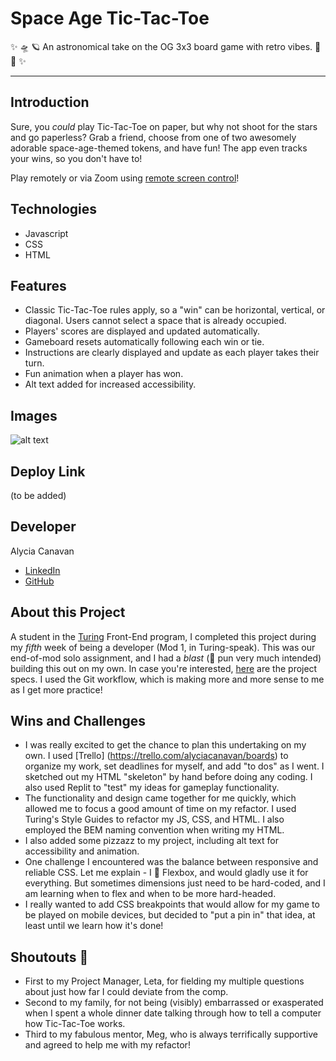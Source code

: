 # Space Age Tic-Tac-Toe
✨ 🛸 🪐  An astronomical take on the OG 3x3 board game with retro vibes. 🌙 🚀 ✨ 

*********

## Introduction
Sure, you *could* play Tic-Tac-Toe on paper, but why not shoot for the stars and go paperless? Grab a friend, choose from one of two
awesomely adorable space-age-themed tokens, and have fun! The app even tracks your wins, so you don't have to!

Play remotely or via Zoom using [remote screen control](https://support.zoom.us/hc/en-us/articles/201362673-Requesting-or-giving-remote-control)!

## Technologies

* Javascript     
* CSS     
* HTML

## Features
* Classic Tic-Tac-Toe rules apply, so a "win" can be horizontal, vertical, or diagonal. Users cannot select a space that is already occupied.    
* Players' scores are displayed and updated automatically.   
* Gameboard resets automatically following each win or tie.
* Instructions are clearly displayed and update as each player takes their turn.      
* Fun animation when a player has won.    
* Alt text added for increased accessibility.

## Images
![alt text](https://user-images.githubusercontent.com/105533317/182959719-3c4e9e8e-0de5-4ccd-ba70-a0f04233ebb1.png "Screenshot of Space Age Tic Tac Toe")


## Deploy Link
(to be added)


## Developer
Alycia Canavan 
* [LinkedIn](www.linkedin.com/in/alycia-canavan)    
* [GitHub](https://github.com/alyciacan)    

## About this Project
  A student in the [Turing](https://turing.edu/) Front-End program, I completed this project during my *fifth* week of being a developer (Mod 1, in Turing-speak). This was our end-of-mod solo assignment, and I had a *blast* (🚀 pun very much intended) building this out on my own. In case you're interested, [here](https://frontend.turing.edu/projects/module-1/tic-tac-toe-solo-v2.html) are the project specs. I used the Git workflow, which is making more and more sense to me as I get more practice!

## Wins and Challenges
* I was really excited to get the chance to plan this undertaking on my own. I used [Trello] (https://trello.com/alyciacanavan/boards) to organize my work, set deadlines for myself, and add "to dos" as I went. I sketched out my HTML "skeleton" by hand before doing any coding. I also used Replit to "test" my ideas for gameplay functionality.    
* The functionality and design came together for me quickly, which allowed me to focus a good amount of time on my refactor. I used Turing's Style Guides to refactor my JS, CSS, and HTML. I also employed the BEM naming convention when writing my HTML.     
* I also added some pizzazz to my project, including alt text for accessibility and animation.    
* One challenge I encountered was the balance between responsive and reliable CSS. Let me explain - I 💜 Flexbox, and would gladly use it for everything. But sometimes dimensions just need to be hard-coded, and I am learning when to flex and when to be more hard-headed.
* I really wanted to add CSS breakpoints that would allow for my game to be played on mobile devices, but decided to "put a pin in" that idea, at least until we learn how it's done!


## Shoutouts 📣 
* First to my Project Manager, Leta, for fielding my multiple questions about just how far I could deviate from the comp.
* Second to my family, for not being (visibly) embarrassed or exasperated when I spent a whole dinner date talking through how to tell a computer how Tic-Tac-Toe works.    
* Third to my fabulous mentor, Meg, who is always terrifically supportive and agreed to help me with my refactor!   
